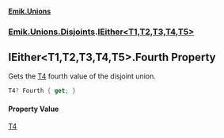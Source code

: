 #### [Emik.Unions](index.md 'index')
### [Emik.Unions.Disjoints](Emik.Unions.Disjoints.md 'Emik.Unions.Disjoints').[IEither&lt;T1,T2,T3,T4,T5&gt;](IEither{T1,T2,T3,T4,T5}.md 'Emik.Unions.Disjoints.IEither<T1,T2,T3,T4,T5>')

## IEither<T1,T2,T3,T4,T5>.Fourth Property

Gets the [T4](IEither{T1,T2,T3,T4,T5}.md#Emik.Unions.Disjoints.IEither_T1,T2,T3,T4,T5_.T4 'Emik.Unions.Disjoints.IEither<T1,T2,T3,T4,T5>.T4') fourth value of the disjoint union.

```csharp
T4? Fourth { get; }
```

#### Property Value
[T4](IEither{T1,T2,T3,T4,T5}.md#Emik.Unions.Disjoints.IEither_T1,T2,T3,T4,T5_.T4 'Emik.Unions.Disjoints.IEither<T1,T2,T3,T4,T5>.T4')